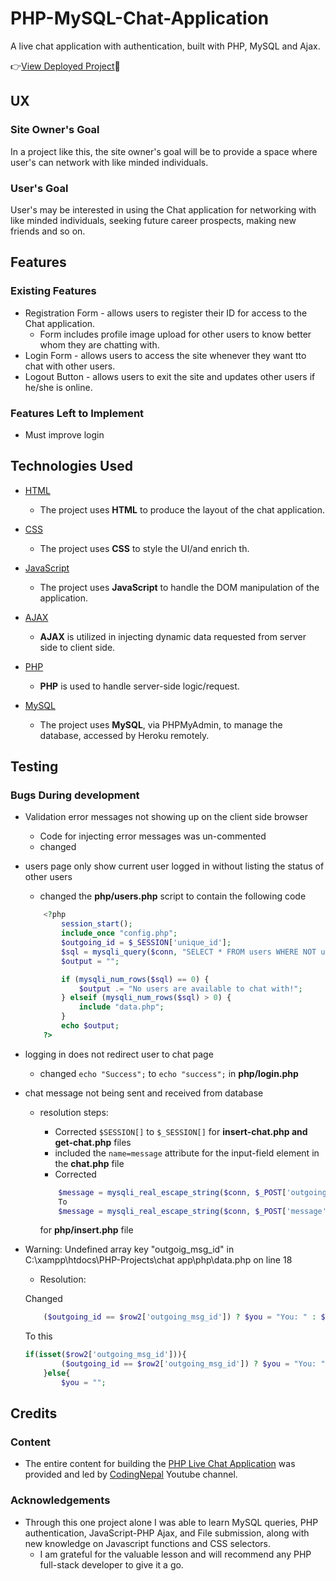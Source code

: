 # PHP-MySQL-Chat-Application

A live chat application with authentication, built with PHP, MySQL and Ajax.

👉[View Deployed Project](https://php-mysql-chat-app.herokuapp.com/)🚀
 
## UX

### Site Owner's Goal
In a project like this, the site owner's goal will be to provide a space where user's can network with like minded individuals.

### User's Goal
User's may be interested in using the Chat application for networking with like minded individuals, seeking future career prospects, making new friends and so on.

## Features
 
### Existing Features
- Registration Form - allows users to register their ID for access to the Chat application.
    - Form includes profile image upload for other users to know better whom they are chatting with.
- Login Form - allows users to access the site whenever they want tto chat with other users.
- Logout Button - allows users to exit the site and updates other users if he/she is online.


### Features Left to Implement
- Must improve login

## Technologies Used

- [HTML](https://www.w3schools.com/html/default.asp)
    - The project uses **HTML** to produce the layout of the chat application.

- [CSS](https://www.w3schools.com/CSS/default.asp)
    - The project uses **CSS** to style the UI/and enrich th.

- [JavaScript](https://www.w3schools.com/js/default.asp)
    - The project uses **JavaScript** to handle the DOM manipulation of the application.

- [AJAX](https://www.w3schools.com/js/js_ajax_intro.asp)
    - **AJAX** is utilized in injecting dynamic data requested from server side to client side.

- [PHP](https://www.php.net/)
    - **PHP** is used to handle server-side logic/request.

- [MySQL](https://www.mysql.com/)
    - The project uses **MySQL**, via PHPMyAdmin, to manage the database, accessed by Heroku remotely.

## Testing


### Bugs During development

- Validation error messages not showing up on the client side browser
    - Code for injecting error messages was un-commented
    - changed
- users page only show current user logged in without listing the status of other users
    -   changed the **php/users.php** script to contain the following code
    
    ```php
        <?php 
            session_start();
            include_once "config.php";
            $outgoing_id = $_SESSION['unique_id'];
            $sql = mysqli_query($conn, "SELECT * FROM users WHERE NOT unique_id = {$outgoing_id} ORDER BY user_id DESC");
            $output = "";

            if (mysqli_num_rows($sql) == 0) {
                $output .= "No users are available to chat with!";
            } elseif (mysqli_num_rows($sql) > 0) {
                include "data.php";
            }
            echo $output;
        ?>
    ```

- logging in does not redirect user to chat page
    - changed `echo "Success";` to `echo "success";` in **php/login.php**

- chat message not being sent and received from database
    - resolution steps:
        - Corrected `$SESSION[]` to `$_SESSION[]` for **insert-chat.php and get-chat.php** files
        - included the `name=message` attribute for the input-field element in the **chat.php** file
        - Corrected 
        
        ```php 
            $message = mysqli_real_escape_string($conn, $_POST['outgoing_id']); 
            To 
            $message = mysqli_real_escape_string($conn, $_POST['message']); 
        ```

        for **php/insert.php** file

- Warning: Undefined array key "outgoig_msg_id" in C:\xampp\htdocs\PHP-Projects\chat app\php\data.php on line 18
    - Resolution:

    Changed
    ```php
        ($outgoing_id == $row2['outgoing_msg_id']) ? $you = "You: " : $you = "";
    ```

    To this 
    ```php 
    if(isset($row2['outgoing_msg_id'])){
            ($outgoing_id == $row2['outgoing_msg_id']) ? $you = "You: " : $you = "";
        }else{
            $you = ""; 
    ```

## Credits

### Content
- The  entire content for building the [PHP Live Chat Application](https://youtu.be/VnvzxGWiK54) was provided and led by [CodingNepal](https://www.youtube.com/channel/UCk7xIEmd3MeyhIu2StLX5yA) Youtube channel.


### Acknowledgements

- Through this one project alone I was able to learn MySQL queries, PHP authentication, JavaScript-PHP Ajax, and File submission, along with new knowledge on Javascript functions and CSS selectors.
    - I am grateful for the valuable lesson and will recommend any PHP full-stack developer to give it a go.

